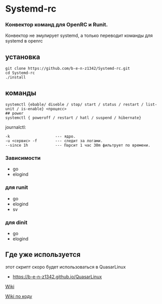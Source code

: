 # Systemd-rc


### Конвектор команд для OpenRC и Runit.
Конвектор не эмулирует systemd, а только переводит команды для systemd в openrc 

## установка
```
git clone https://github.com/b-e-n-z1342/Systemd-rc.git
cd Systemd-rc
./install
```

## команды
```
systemctl {ebable/ diseble / stop/ start / status / restart / list-unit / is-enable} <процесс>
## power
systemctl { poweroff / restart / hatl / suspend / hibernate}
```
journalctl:
```
-k                    --- ядро.
-u <сервис> -f        --- следит за логами.
--since 1h            --- Парсит 1 час 30m фильтрует по времени.   
```
### Зависимости
- go
- elogind
### для runit
- go
- elogind
- sv 
### для dinit
- go
- elogind
  
## Где уже используется 

этот скрипт скоро будет использоваться в QuasarLinux 
  - https://b-e-n-z1342.github.io/QuasarLinux 

[Wiki](https://github.com/b-e-n-z1342/Systemd-rc/wiki)

[Wiki по коду](https://github.com/b-e-n-z1342/Systemd-rc/wiki/devel)
